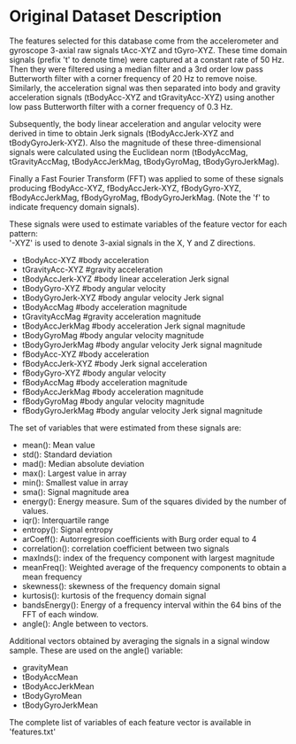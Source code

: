 Original Dataset Description
============================

The features selected for this database come from the accelerometer and gyroscope 3-axial raw signals tAcc-XYZ and tGyro-XYZ. 
These time domain signals (prefix 't' to denote time) were captured at a constant rate of 50 Hz. Then they were filtered using a median 
filter and a 3rd order low pass Butterworth filter with a corner frequency of 20 Hz to remove noise. Similarly, the acceleration signal 
was then separated into body and gravity acceleration signals (tBodyAcc-XYZ and tGravityAcc-XYZ) using another low pass Butterworth filter 
with a corner frequency of 0.3 Hz. 

Subsequently, the body linear acceleration and angular velocity were derived in time to obtain Jerk signals 
(tBodyAccJerk-XYZ and tBodyGyroJerk-XYZ). Also the magnitude of these three-dimensional signals were calculated using the Euclidean norm 
(tBodyAccMag, tGravityAccMag, tBodyAccJerkMag, tBodyGyroMag, tBodyGyroJerkMag). 

Finally a Fast Fourier Transform (FFT) was applied to some of these signals producing fBodyAcc-XYZ, fBodyAccJerk-XYZ, fBodyGyro-XYZ, 
fBodyAccJerkMag, fBodyGyroMag, fBodyGyroJerkMag. (Note the 'f' to indicate frequency domain signals). 

These signals were used to estimate variables of the feature vector for each pattern:  
'-XYZ' is used to denote 3-axial signals in the X, Y and Z directions.

* tBodyAcc-XYZ                    #body acceleration 
* tGravityAcc-XYZ                 #gravity acceleration 
* tBodyAccJerk-XYZ                #body linear acceleration Jerk signal
* tBodyGyro-XYZ                   #body angular velocity 
* tBodyGyroJerk-XYZ               #body angular velocity Jerk signal
* tBodyAccMag                     #body acceleration magnitude
* tGravityAccMag                  #gravity acceleration magnitude
* tBodyAccJerkMag                 #body acceleration Jerk signal magnitude
* tBodyGyroMag                    #body angular velocity magnitude
* tBodyGyroJerkMag                #body angular velocity Jerk signal magnitude
* fBodyAcc-XYZ                    #body acceleration 
* fBodyAccJerk-XYZ                #body Jerk signal acceleration 
* fBodyGyro-XYZ                   #body angular velocity 
* fBodyAccMag                     #body acceleration magnitude
* fBodyAccJerkMag                 #body acceleration magnitude
* fBodyGyroMag                    #body angular velocity magnitude
* fBodyGyroJerkMag                #body angular velocity Jerk signal magnitude

The set of variables that were estimated from these signals are: 

* mean(): Mean value
* std(): Standard deviation
* mad(): Median absolute deviation 
* max(): Largest value in array
* min(): Smallest value in array
* sma(): Signal magnitude area
* energy(): Energy measure. Sum of the squares divided by the number of values. 
* iqr(): Interquartile range 
* entropy(): Signal entropy
* arCoeff(): Autorregresion coefficients with Burg order equal to 4
* correlation(): correlation coefficient between two signals
* maxInds(): index of the frequency component with largest magnitude
* meanFreq(): Weighted average of the frequency components to obtain a mean frequency
* skewness(): skewness of the frequency domain signal 
* kurtosis(): kurtosis of the frequency domain signal 
* bandsEnergy(): Energy of a frequency interval within the 64 bins of the FFT of each window.
* angle(): Angle between to vectors.

Additional vectors obtained by averaging the signals in a signal window sample. These are used on the angle() variable:

* gravityMean
* tBodyAccMean
* tBodyAccJerkMean
* tBodyGyroMean
* tBodyGyroJerkMean

The complete list of variables of each feature vector is available in 'features.txt'
